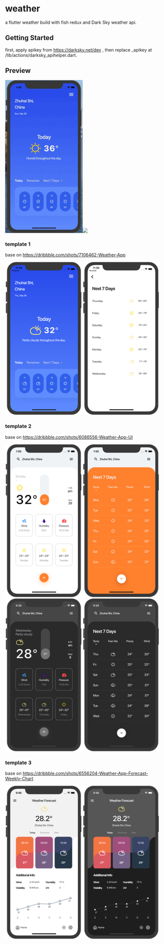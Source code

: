 # weather

a flutter weather build with fish redux and Dark Sky weather api. 

## Getting Started

first, apply apikey from https://darksky.net/dev , then replace _apikey at /lib/actions/darksky_apihelper.dart.

## Preview  
<img src="https://github.com/o1298098/Flutter-Weather/blob/master/srceenshot/ios.gif" width="250"><img src="https://github.com/o1298098/Flutter-Weather/blob/master/srceenshot/ios2.gif" width="250">

### template 1

base on <a href='https://dribbble.com/shots/7106462-Weather-App'>https://dribbble.com/shots/7106462-Weather-App</a>  

<img src="https://github.com/o1298098/Flutter-Weather/blob/master/srceenshot/ios1.png" width="250"><img src="https://github.com/o1298098/Flutter-Weather/blob/master/srceenshot/ios2.png" width="250">
### template 2

base on <a href='https://dribbble.com/shots/6086556-Weather-App-UI'>https://dribbble.com/shots/6086556-Weather-App-UI</a>  

<img src="https://github.com/o1298098/Flutter-Weather/blob/master/srceenshot/ios3.png" width="250"><img src="https://github.com/o1298098/Flutter-Weather/blob/master/srceenshot/ios4.png" width="250">  
<img src="https://github.com/o1298098/Flutter-Weather/blob/master/srceenshot/ios7.png" width="250"><img src="https://github.com/o1298098/Flutter-Weather/blob/master/srceenshot/ios8.png" width="250">

### template 3

base on <a href='https://dribbble.com/shots/6556204-Weather-App-Forecast-Weekly-Chart'>https://dribbble.com/shots/6556204-Weather-App-Forecast-Weekly-Chart</a>  

<img src="https://github.com/o1298098/Flutter-Weather/blob/master/srceenshot/ios5.png" width="250"><img src="https://github.com/o1298098/Flutter-Weather/blob/master/srceenshot/ios6.png" width="250">


